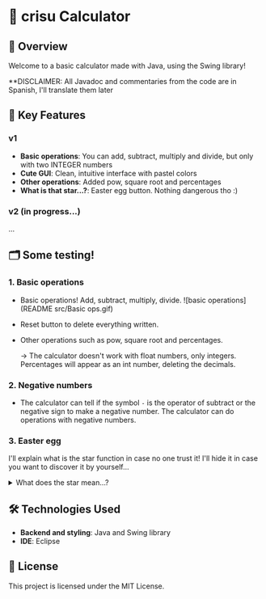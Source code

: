 # 🐹 crisu Calculator

## 👀 Overview

Welcome to a basic calculator made with Java, using the Swing library!

**DISCLAIMER: All Javadoc and commentaries from the code are in Spanish, I'll translate them later

## 🌟 Key Features

### v1
- **Basic operations**: You can add, subtract, multiply and divide, but only with two INTEGER numbers
- **Cute GUI**: Clean, intuitive interface with pastel colors
- **Other operations**: Added pow, square root and percentages
- **What is that star...?**: Easter egg button. Nothing dangerous tho :)

### v2 (in progress...)
...

## 🗂️ Some testing!

### 1. Basic operations
- Basic operations! Add, subtract, multiply, divide.
![basic operations](README src/Basic ops.gif)
- Reset button to delete everything written.

- Other operations such as pow, square root and percentages.

	-> The calculator doesn't work with float numbers, only integers. Percentages will appear as an int number, deleting the decimals.

### 2. Negative numbers
- The calculator can tell if the symbol `-` is the operator of subtract or the negative sign to make a negative number. The calculator can do operations with negative numbers.


### 3.  Easter egg
I'll explain what is the star function in case no one trust it! I'll hide it in case you want to discover it by yourself...

<details>
  <summary>What does the star mean...?</summary>
  The pink button with a white start just redirects to my GitHub profile when clicked.
  
</details>

## 🛠️ Technologies Used

- **Backend and styling**: Java and Swing library
- **IDE**: Eclipse

## 📄 License

This project is licensed under the MIT License.
